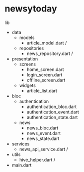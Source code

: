 # newsytoday

 lib
  - data
    - models
      - article_model.dart /
    - repositories
      - news_repository.dart /
  - presentation
    - screens
      - home_screen.dart
      - login_screen.dart
      - offline_screen.dart
    - widgets
      - article_list.dart
  - bloc
    - authentication
      - authentication_bloc.dart
      - authentication_event.dart
      - authentication_state.dart
    - news
      - news_bloc.dart
      - news_event.dart
      - news_state.dart
  - services
    - news_api_service.dart /
  - utils
    - hive_helper.dart /
  - main.dart

